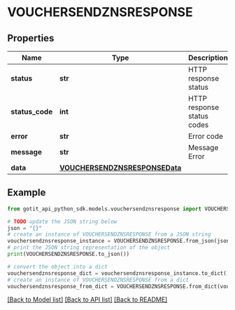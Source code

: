 # VOUCHERSENDZNSRESPONSE


## Properties

Name | Type | Description | Notes
------------ | ------------- | ------------- | -------------
**status** | **str** | HTTP response status | [optional] 
**status_code** | **int** | HTTP response status codes | [optional] 
**error** | **str** | Error code | [optional] 
**message** | **str** | Message Error | [optional] 
**data** | [**VOUCHERSENDZNSRESPONSEData**](VOUCHERSENDZNSRESPONSEData.md) |  | [optional] 

## Example

```python
from gotit_api_python_sdk.models.vouchersendznsresponse import VOUCHERSENDZNSRESPONSE

# TODO update the JSON string below
json = "{}"
# create an instance of VOUCHERSENDZNSRESPONSE from a JSON string
vouchersendznsresponse_instance = VOUCHERSENDZNSRESPONSE.from_json(json)
# print the JSON string representation of the object
print(VOUCHERSENDZNSRESPONSE.to_json())

# convert the object into a dict
vouchersendznsresponse_dict = vouchersendznsresponse_instance.to_dict()
# create an instance of VOUCHERSENDZNSRESPONSE from a dict
vouchersendznsresponse_from_dict = VOUCHERSENDZNSRESPONSE.from_dict(vouchersendznsresponse_dict)
```
[[Back to Model list]](../README.md#documentation-for-models) [[Back to API list]](../README.md#documentation-for-api-endpoints) [[Back to README]](../README.md)


